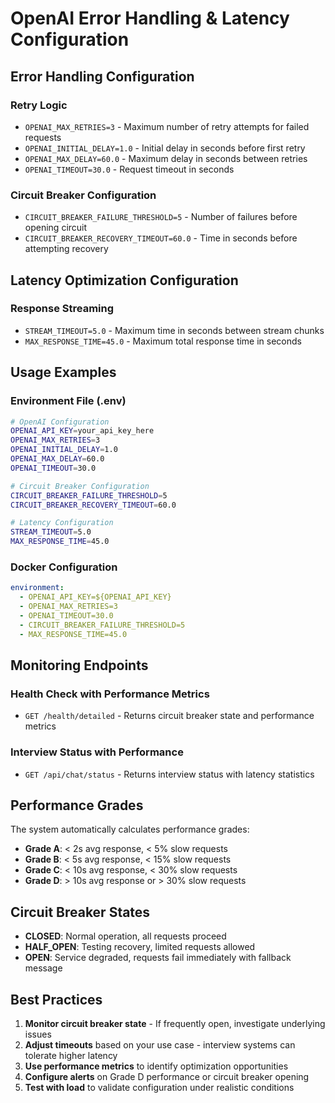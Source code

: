# OpenAI Error Handling & Latency Configuration

## Error Handling Configuration

### Retry Logic
- `OPENAI_MAX_RETRIES=3` - Maximum number of retry attempts for failed requests
- `OPENAI_INITIAL_DELAY=1.0` - Initial delay in seconds before first retry
- `OPENAI_MAX_DELAY=60.0` - Maximum delay in seconds between retries
- `OPENAI_TIMEOUT=30.0` - Request timeout in seconds

### Circuit Breaker Configuration
- `CIRCUIT_BREAKER_FAILURE_THRESHOLD=5` - Number of failures before opening circuit
- `CIRCUIT_BREAKER_RECOVERY_TIMEOUT=60.0` - Time in seconds before attempting recovery

## Latency Optimization Configuration

### Response Streaming
- `STREAM_TIMEOUT=5.0` - Maximum time in seconds between stream chunks
- `MAX_RESPONSE_TIME=45.0` - Maximum total response time in seconds

## Usage Examples

### Environment File (.env)
```bash
# OpenAI Configuration
OPENAI_API_KEY=your_api_key_here
OPENAI_MAX_RETRIES=3
OPENAI_INITIAL_DELAY=1.0
OPENAI_MAX_DELAY=60.0
OPENAI_TIMEOUT=30.0

# Circuit Breaker Configuration
CIRCUIT_BREAKER_FAILURE_THRESHOLD=5
CIRCUIT_BREAKER_RECOVERY_TIMEOUT=60.0

# Latency Configuration
STREAM_TIMEOUT=5.0
MAX_RESPONSE_TIME=45.0
```

### Docker Configuration
```yaml
environment:
  - OPENAI_API_KEY=${OPENAI_API_KEY}
  - OPENAI_MAX_RETRIES=3
  - OPENAI_TIMEOUT=30.0
  - CIRCUIT_BREAKER_FAILURE_THRESHOLD=5
  - MAX_RESPONSE_TIME=45.0
```

## Monitoring Endpoints

### Health Check with Performance Metrics
- `GET /health/detailed` - Returns circuit breaker state and performance metrics

### Interview Status with Performance
- `GET /api/chat/status` - Returns interview status with latency statistics

## Performance Grades

The system automatically calculates performance grades:
- **Grade A**: < 2s avg response, < 5% slow requests
- **Grade B**: < 5s avg response, < 15% slow requests
- **Grade C**: < 10s avg response, < 30% slow requests
- **Grade D**: > 10s avg response or > 30% slow requests

## Circuit Breaker States

- **CLOSED**: Normal operation, all requests proceed
- **HALF_OPEN**: Testing recovery, limited requests allowed
- **OPEN**: Service degraded, requests fail immediately with fallback message

## Best Practices

1. **Monitor circuit breaker state** - If frequently open, investigate underlying issues
2. **Adjust timeouts** based on your use case - interview systems can tolerate higher latency
3. **Use performance metrics** to identify optimization opportunities
4. **Configure alerts** on Grade D performance or circuit breaker opening
5. **Test with load** to validate configuration under realistic conditions
